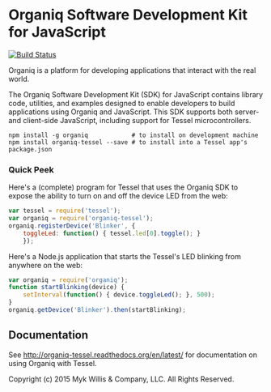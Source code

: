 # Organiq Software Development Kit for JavaScript
[![Build Status](https://travis-ci.org/organiq/organiq-sdk-js.svg?branch=master)](https://travis-ci.org/organiq/organiq-sdk-js)

Organiq is a platform for developing applications that interact with the real world.

The Organiq Software Development Kit (SDK) for JavaScript contains library code, utilities, and examples designed to enable developers to build applications using Organiq and JavaScript. This SDK supports both server- and client-side JavaScript, including support for Tessel microcontrollers.

    npm install -g organiq            # to install on development machine
    npm install organiq-tessel --save # to install into a Tessel app's package.json

### Quick Peek

Here's a (complete) program for Tessel that uses the Organiq SDK to expose the ability to turn on and off the device LED from the web:

```JavaScript
var tessel = require('tessel');
var organiq = require('organiq-tessel');
organiq.registerDevice('Blinker', {
    toggleLed: function() { tessel.led[0].toggle(); }
    });
```

Here's a Node.js application that starts the Tessel's LED blinking from anywhere on the web:

```JavaScript
var organiq = require('organiq');
function startBlinking(device) {
    setInterval(function() { device.toggleLed(); }, 500);
}
organiq.getDevice('Blinker').then(startBlinking);
```

## Documentation

See <http://organiq-tessel.readthedocs.org/en/latest/> for documentation on using Organiq with Tessel. 



Copyright (c) 2015 Myk Willis & Company, LLC. All Rights Reserved.

